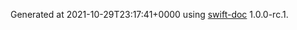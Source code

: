 Generated at 2021-10-29T23:17:41+0000 using [swift-doc](https://github.com/SwiftDocOrg/swift-doc) 1.0.0-rc.1.
